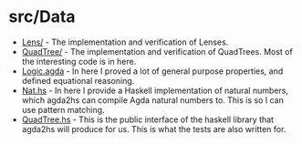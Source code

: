 # src/Data
- [Lens/](https://github.com/JonathanBrouwer/research-project/tree/master/src/Data/Lens) - The implementation and verification of Lenses.
- [QuadTree/](https://github.com/JonathanBrouwer/research-project/tree/master/src/Data/QuadTree) - The implementation and verification of QuadTrees. Most of the interesting code is in here.
- [Logic.agda](https://github.com/JonathanBrouwer/research-project/blob/master/src/Data/Logic.agda) - In here I proved a lot of general purpose properties, and defined equational reasoning. 
- [Nat.hs](https://github.com/JonathanBrouwer/research-project/blob/master/src/Data/Nat.hs) - In here I provide a Haskell implementation of natural numbers, which agda2hs can compile Agda natural numbers to. This is so I can use pattern matching.
- [QuadTree.hs](https://github.com/JonathanBrouwer/research-project/blob/master/src/Data/QuadTree.hs) - This is the public interface of the haskell library that agda2hs will produce for us. This is what the tests are also written for.
